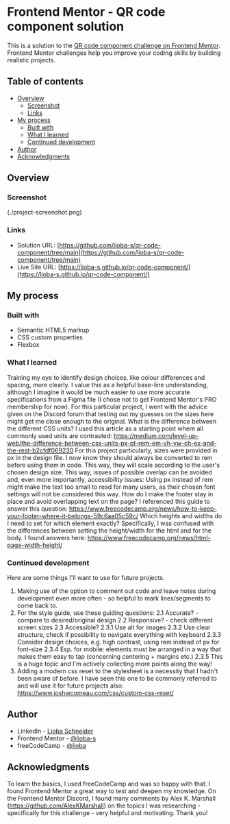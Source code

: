 # Frontend Mentor - QR code component solution

This is a solution to the [QR code component challenge on Frontend Mentor](https://www.frontendmentor.io/challenges/qr-code-component-iux_sIO_H). Frontend Mentor challenges help you improve your coding skills by building realistic projects. 

## Table of contents

- [Overview](#overview)
  - [Screenshot](#screenshot)
  - [Links](#links)
- [My process](#my-process)
  - [Built with](#built-with)
  - [What I learned](#what-i-learned)
  - [Continued development](#continued-development)
- [Author](#author)
- [Acknowledgments](#acknowledgments)


## Overview

### Screenshot

(./project-screenshot.png)


### Links

- Solution URL: [https://github.com/lioba-s/qr-code-component/tree/main](https://github.com/lioba-s/qr-code-component/tree/main)
- Live Site URL: [https://lioba-s.github.io/qr-code-component/](https://lioba-s.github.io/qr-code-component/)


## My process

### Built with

- Semantic HTML5 markup
- CSS custom properties
- Flexbox


### What I learned

Training my eye to identify design choices, like colour differences and spacing, more clearly. I value this as a helpful base-line understanding, although I imagine it would be much easier to use more accurate specifications from a Figma file (I chose not to get Frontend Mentor's PRO membership for now). For this particular project, I went with the advice given on the Discord forum that testing out my guesses on the sizes here might get me close enough to the original.
What is the difference between the different CSS units? I used this article as a starting point where all commonly used units are contrasted: https://medium.com/level-up-web/the-difference-between-css-units-px-pt-rem-em-vh-vw-ch-ex-and-the-rest-b2cfdf069230 For this project particularly, sizes were provided in px in the design file. I now know they should always be converted to rem before using them in code. This way, they will scale according to the user's chosen design size. This way, issues of possible overlap can be avoided and, even more importantly, accessibility issues: Using px instead of rem might make the text too small to read for many users, as their chosen font settings will not be considered this way.
How do I make the footer stay in place and avoid overlapping text on the page? I referenced this guide to answer this question: https://www.freecodecamp.org/news/how-to-keep-your-footer-where-it-belongs-59c6aa05c59c/
Which heights and widths do I need to set for which element exactly? Specifically, I was confused with the differences between setting the height/width for the html and for the body. I found answers here: https://www.freecodecamp.org/news/html-page-width-height/


### Continued development

Here are some things I'll want to use for future projects.

1. Making use of the option to comment out code and leave notes during development even more often - so helpful to mark lines/segments to come back to.
2. For the style guide, use these guiding questions:
  2.1 Accurate? - compare to desired/original design 
  2.2 Responsive? - check different screen sizes 
  2.3 Accessible? 
    2.3.1 Use alt for images 
    2.3.2 Use clear structure, check if possibility to navigate everything with keyboard 
    2.3.3 Consider design choices, e.g. high contrast, using rem instead of px for font-size 
    2.3.4 Esp. for mobile: elements must be arranged in a way that makes them easy to tap (concerning centering + margins etc.)
    2.3.5 This is a huge topic and I'm actively collecting more points along the way!
3. Adding a modern css reset to the stylesheet is a necessity that I hadn't been aware of before. I have seen this one to be commonly referred to and will use it for future projects also: https://www.joshwcomeau.com/css/custom-css-reset/


## Author

- LinkedIn - [Lioba Schneider](https://www.linkedin.com/in/lioba-schneider-baa13b273/)
- Frontend Mentor - [@lioba-s](https://www.frontendmentor.io/profile/lioba-s)
- freeCodeCamp - [@lioba](https://www.freecodecamp.org/lioba)


## Acknowledgments

To learn the basics, I used freeCodeCamp and was so happy with that. I found Frontend Mentor a great way to test and deepen my knowledge.
On the Frontend Mentor Discord, I found many comments by Alex K. Marshall (https://github.com/AlexKMarshall) on the topics I was researching - specifically for this challenge - very helpful and motivating. Thank you!




[#built-with]: #built-with